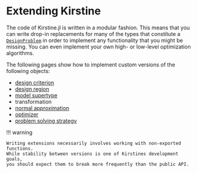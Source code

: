 # Extending Kirstine

The code of Kirstine.jl is written in a modular fashion.
This means that you can write drop-in replacements for many of the types that constitute a [`DesignProblem`](@ref)
in order to implement any functionality that you might be missing.
You can even implement your own high- or low-level optimization algorithms.

The following pages show how to implement custom versions of the following objects:

  - [design criterion](extend-criterion.md)
  - [design region](extend-region.md)
  - [model supertype](extend-model.md)
  - transformation
  - [normal approximation](extend-approximation.md)
  - [optimizer](extend-optimizer.md)
  - [problem solving strategy](extend-strategy.md)

!!! warning
    
    Writing extensions necessarily involves working with non-exported functions.
    While stability between versions is one of Kirstines development goals,
    you should expect them to break more frequently than the public API.
